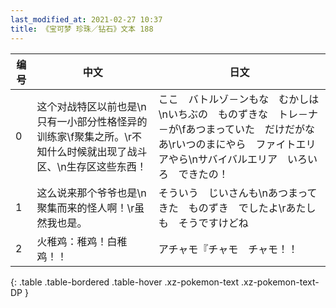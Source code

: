 ```yaml
---
last_modified_at: 2021-02-27 10:37
title: 《宝可梦 珍珠／钻石》文本 188
---
```

| 编号 | 中文 | 日文 |
| ---- | ---- | ---- |
| 0 | 这个对战特区以前也是\n只有一小部分性格怪异的训练家\f聚集之所。\r不知什么时候就出现了战斗区、\n生存区这些东西！ | ここ　バトルゾ－ンもな　むかしは\nいちぶの　ものずきな　トレ－ナ－が\fあつまっていた　だけだがなあ\rいつのまにやら　ファイトエリアやら\nサバイバルエリア　いろいろ　できたの！ |
| 1 | 这么说来那个爷爷也是\n聚集而来的怪人啊！\r虽然我也是。 | そういう　じいさんも\nあつまってきた　ものずき　でしたよ\rあたしも　そうですけどね |
| 2 | 火稚鸡：稚鸡！白稚鸡！！ | アチャモ『チャモ　チャモ！！ |
{: .table .table-bordered .table-hover .xz-pokemon-text .xz-pokemon-text-DP }